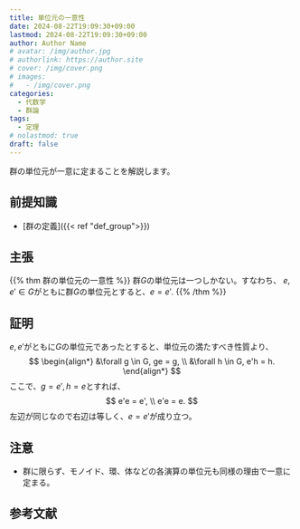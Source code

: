 ```yaml
---
title: 単位元の一意性
date: 2024-08-22T19:09:30+09:00
lastmod: 2024-08-22T19:09:30+09:00
author: Author Name
# avatar: /img/author.jpg
# authorlink: https://author.site
# cover: /img/cover.png
# images:
#   - /img/cover.png
categories:
  - 代数学
  - 群論
tags:
  - 定理
# nolastmod: true
draft: false
---
```


群の単位元が一意に定まることを解説します。

<!--more-->

## 前提知識

- [群の定義]({{< ref "def_group">}})

## 主張

{{% thm 群の単位元の一意性 %}}
群$G$の単位元は一つしかない。すなわち、
$e, e' \in G$がともに群$G$の単位元とすると、$e = e'.$
{{% /thm %}}

## 証明

$e, e'$がともに$G$の単位元であったとすると、単位元の満たすべき性質より、
$$
\begin{align*}
  &\forall g \in G, ge = g, \\
  &\forall h \in G, e'h = h.
\end{align*}
$$
ここで、$g = e', h = e$とすれば、
$$
  e'e = e', \\
  e'e = e.
$$
左辺が同じなので右辺は等しく、$e = e'$が成り立つ。

## 注意

- 群に限らず、モノイド、環、体などの各演算の単位元も同様の理由で一意に定まる。

## 参考文献
